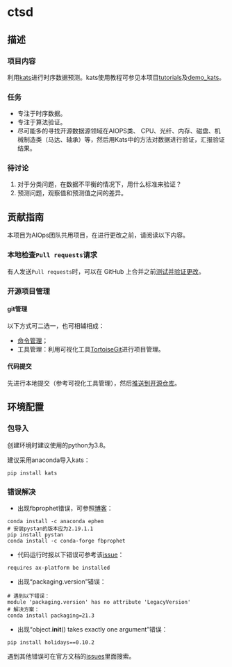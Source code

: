 # ctsd

## 描述

### 项目内容

利用[kats](https://github.com/facebookresearch/Kats)进行时序数据预测。kats使用教程可参见本项目[tutorials](https://github.com/PrivateHUTBChen/ctsd/tree/main/tutorials)及[demo_kats](https://github.com/PrivateHUTBChen/ctsd/tree/main/demo_kats)。

### 任务

- 专注于时序数据。
- 专注于算法验证。
- 尽可能多的寻找开源数据源领域在AIOPS类、 CPU、光纤、内存、磁盘、机械制造类（马达、轴承）等，然后用Kats中的方法对数据进行验证，汇报验证结果。

### 待讨论

1. 对于分类问题，在数据不平衡的情况下，用什么标准来验证？
2. 预测问题，观察值和预测值之间的差异。

## 贡献指南

本项目为AIOps团队共用项目，在进行更改之前，请阅读以下内容。

### 本地检查`Pull requests`请求

有人发送`Pull requests`时，可以在 GitHub 上合并之前[测试并验证更改](https://docs.github.com/zh/pull-requests/collaborating-with-pull-requests/reviewing-changes-in-pull-requests/checking-out-pull-requests-locally)。

### 开源项目管理

#### git管理

以下方式可二选一，也可相辅相成：

- [命令管理](https://blog.csdn.net/weixin_45682261/article/details/124003706)；
- 工具管理：利用可视化工具[TortoiseGit](https://blog.csdn.net/xwnxwn/article/details/108694863)进行项目管理。

#### 代码提交

先进行本地提交（参考可视化工具管理），然后[推送到开源仓库](https://zhuanlan.zhihu.com/p/23457016)。

## 环境配置

### 包导入

创建环境时建议使用的python为3.8。

建议采用anaconda导入kats：

```
pip install kats
```

### 错误解决

- 出现fbprophet错误，可参照[博客](https://blog.csdn.net/baidu_35108799/article/details/121383359)：


```
conda install -c anaconda ephem
# 安装pystan的版本应为2.19.1.1
pip install pystan
conda install -c conda-forge fbprophet
```

- 代码运行时报以下错误可参考该[issue](https://github.com/facebook/Ax/issues/1126)：


```
requires ax-platform be installed
```

- 出现“packaging.version”错误：


```
# 遇到以下错误：
module 'packaging.version' has no attribute 'LegacyVersion'
# 解决方案：
conda install packaging=21.3
```

- 出现“object.**init**() takes exactly one argument”错误：

```
pip install holidays==0.10.2
```

遇到其他错误可在官方文档的[issues](https://github.com/facebookresearch/Kats/issues)里面搜索。

